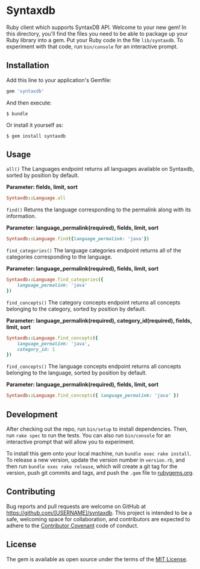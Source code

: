 # Syntaxdb

Ruby client which supports SyntaxDB API. Welcome to your new gem! In this directory, you'll find the files you need to be able to package up your Ruby library into a gem. Put your Ruby code in the file `lib/syntaxdb`. To experiment with that code, run `bin/console` for an interactive prompt.


## Installation

Add this line to your application's Gemfile:

```ruby
gem 'syntaxdb'
```

And then execute:

    $ bundle

Or install it yourself as:

    $ gem install syntaxdb

## Usage

`all()`
The Languages endpoint returns all languages available on Syntaxdb, sorted by position by default. 

**Parameter: fields, limit, sort**
```ruby
Syntaxdb::Language.all
```

`find()`
Returns the language corresponding to the permalink along with its information.

**Parameter: language_permalink(required), fields, limit, sort**
```ruby
Syntaxdb::Language.find({language_permalink: 'java'})
```

`find_categories()`
The language categories endpoint returns all of the categories corresponding to the language.

**Parameter: language_permalink(required), fields, limit, sort**
```ruby
Syntaxdb::Language.find_categories({
    language_permalink: 'java'
})
```

`find_concepts()`
The category concepts endpoint returns all concepts belonging to the category, sorted by position by default.

**Parameter: language_permalink(required), category_id(required), fields, limit, sort**
```ruby
Syntaxdb::Language.find_concepts({
    language_permalink: 'java', 
    category_id: 1
})
```

`find_concepts()`
The language concepts endpoint returns all concepts belonging to the language, sorted by position by default.

**Parameter: language_permalink(required), fields, limit, sort**
```ruby
Syntaxdb::Language.find_concepts({ language_permalink: 'java' })
```

## Development

After checking out the repo, run `bin/setup` to install dependencies. Then, run `rake spec` to run the tests. You can also run `bin/console` for an interactive prompt that will allow you to experiment.

To install this gem onto your local machine, run `bundle exec rake install`. To release a new version, update the version number in `version.rb`, and then run `bundle exec rake release`, which will create a git tag for the version, push git commits and tags, and push the `.gem` file to [rubygems.org](https://rubygems.org).

## Contributing

Bug reports and pull requests are welcome on GitHub at https://github.com/[USERNAME]/syntaxdb. This project is intended to be a safe, welcoming space for collaboration, and contributors are expected to adhere to the [Contributor Covenant](http://contributor-covenant.org) code of conduct.


## License

The gem is available as open source under the terms of the [MIT License](http://opensource.org/licenses/MIT).

